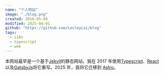 ```yaml
---
name: "个人网站"
image: "./blog.png"
created: 2016-05-06
modified: 2025-04-01
github: "https://github.com/LesleyLai/blog"
tags:
  - i18n
  - typescript
  - web
---
```


本网站最早是一个基于[Jekyll](https://jekyllrb.com/)的静态网站。我在 2017 年使用[Typescript](https://www.typescriptlang.org/)、[React](https://reactjs.org/)以及[GatsbyJs](https://www.gatsbyjs.org/)将它重写。2025 年，我将它迁移到 [Astro](https://astro.build/)。
